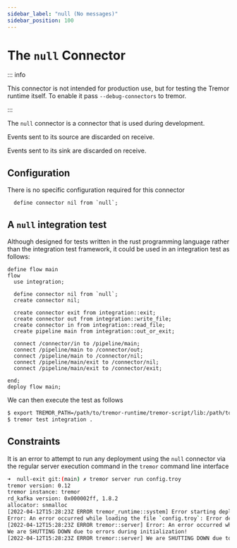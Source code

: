```yaml
---
sidebar_label: "null (No messages)"
sidebar_position: 100
---
```


# The `null` Connector

::: info

This connector is not intended for production use, but for testing the Tremor runtime itself. To enable it pass `--debug-connectors` to tremor.

:::


The `null` connector is a connector that is used during development.

Events sent to its source are discarded on receive.

Events sent to its sink are discarded on receive.

## Configuration

There is no specific configuration required for this connector

```tremor title="example.troy"
  define connector nil from `null`;
```

## A `null` integration test

Although designed for tests written in the rust programming language
rather than the integration test framework, it could be used in an
integration test as follows:

```tremor title="config.troy"
define flow main
flow
  use integration;

  define connector nil from `null`;
  create connector nil;

  create connector exit from integration::exit;
  create connector out from integration::write_file;
  create connector in from integration::read_file;
  create pipeline main from integration::out_or_exit;

  connect /connector/in to /pipeline/main;
  connect /pipeline/main to /connector/out;
  connect /pipeline/main to /connector/nil;
  connect /pipeline/main/exit to /connector/nil;
  connect /pipeline/main/exit to /connector/exit;
  
end;
deploy flow main;
```

We can then execute the test as follows
```bash
$ export TREMOR_PATH=/path/to/tremor-runtime/tremor-script/lib:/path/to/tremor-runtime/tremor-cli/tests/lib
$ tremor test integration .
```

## Constraints

It is an error to attempt to run any deployment using the `null` connector
via the regular server execution command in the `tremor` command line interface

```bash
➜  null-exit git:(main) ✗ tremor server run config.troy
tremor version: 0.12
tremor instance: tremor
rd_kafka version: 0x000002ff, 1.8.2
allocator: snmalloc
[2022-04-12T15:28:23Z ERROR tremor_runtime::system] Error starting deployment of flow main: Unknown connector type null
Error: An error occurred while loading the file `config.troy`: Error deploying Flow main: Unknown connector type null
[2022-04-12T15:28:23Z ERROR tremor::server] Error: An error occurred while loading the file `config.troy`: Error deploying Flow main: Unknown connector type null
We are SHUTTING DOWN due to errors during initialization!
[2022-04-12T15:28:23Z ERROR tremor::server] We are SHUTTING DOWN due to errors during initialization!
```
